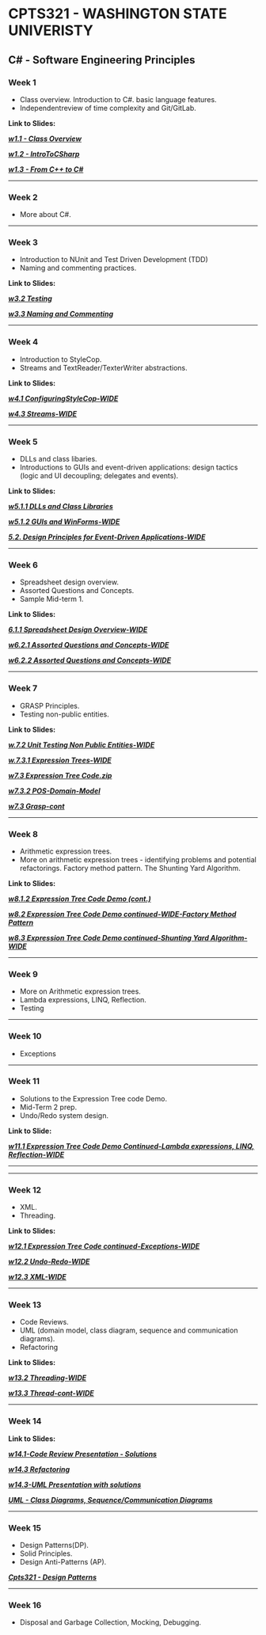 # CPTS321 - WASHINGTON STATE UNIVERISTY 
## C# - Software Engineering Principles


### Week 1 
- Class overview. Introduction to C#. basic language features.
- Independentreview of time complexity and Git/GitLab.

**Link to Slides:**

***[w1.1 - Class Overview](https://github.com/MarkShinozaki/CPTS321-SoftwareEngineeringPrinciples/blob/LectureMaterial/w1.1.%20Class%20overview.pdf)***

***[w1.2 - IntroToCSharp](https://github.com/MarkShinozaki/CPTS321-SoftwareEngineeringPrinciples/blob/LectureMaterial/w1.2.%20IntroToCSharp.pdf)***

***[w1.3 - From C++ to C#](https://github.com/MarkShinozaki/CPTS321-SoftwareEngineeringPrinciples/blob/LectureMaterial/w1.3%20FROM%20C%2B%2B%20TO%20C%23.jpeg)***

***
### Week 2
- More about C#.

***
### Week 3
- Introduction to NUnit and Test Driven Development (TDD)
- Naming and commenting practices. 

**Link to Slides:**

***[w3.2 Testing](https://github.com/MarkShinozaki/CPTS321-SoftwareEngineeringPrinciples/blob/LectureMaterial/w3.2.%20Testing.pdf)***

***[w3.3 Naming and Commenting](https://github.com/MarkShinozaki/CPTS321-SoftwareEngineeringPrinciples/blob/LectureMaterial/w3.3.Naming%20and%20commenting.pdf)***

***
### Week 4
- Introduction to StyleCop.
- Streams and TextReader/TexterWriter abstractions.

**Link to Slides:**

***[w4.1 ConfiguringStyleCop-WIDE](https://github.com/MarkShinozaki/CPTS321-SoftwareEngineeringPrinciples/blob/LectureMaterial/w4.1.ConfiguringStyleCop-WIDE.pdf)***

***[w4.3 Streams-WIDE](https://github.com/MarkShinozaki/CPTS321-SoftwareEngineeringPrinciples/blob/LectureMaterial/w4.3.%20Streams-WIDE.pdf)***

***
### Week 5
- DLLs and class libaries.
- Introductions to GUIs and event-driven applications: design tactics (logic and UI decoupling; delegates and events).

**Link to Slides:**

***[w5.1.1 DLLs and Class Libraries](https://github.com/MarkShinozaki/CPTS321-SoftwareEngineeringPrinciples/blob/LectureMaterial/w5.1.1%20DLLs%20and%20Class%20Libraries.pdf)***

***[w5.1.2 GUIs and WinForms-WIDE](https://github.com/MarkShinozaki/CPTS321-SoftwareEngineeringPrinciples/blob/LectureMaterial/w5.1.2.%20GUIs%20and%20WinForms-WIDE.pdf)***

***[5.2. Design Principles for Event-Driven Applications-WIDE](https://github.com/MarkShinozaki/CPTS321-SoftwareEngineeringPrinciples/blob/LectureMaterial/w5.2.%20Design%20Principles%20for%20Event-Driven%20Applications-WIDE.pdf)***

***
### Week 6 
- Spreadsheet design overview.
- Assorted Questions and Concepts.
- Sample Mid-term 1.

**Link to Slides:**

***[6.1.1 Spreadsheet Design Overview-WIDE](https://github.com/MarkShinozaki/CPTS321-SoftwareEngineeringPrinciples/blob/LectureMaterial/w6.1.1.%20Spreadsheet%20Design%20Overview-WIDE.pdf)***

***[w6.2.1 Assorted Questions and Concepts-WIDE](https://github.com/MarkShinozaki/CPTS321-SoftwareEngineeringPrinciples/blob/LectureMaterial/w6.1.1.%20Spreadsheet%20Design%20Overview-WIDE.pdf)***

***[w6.2.2 Assorted Questions and Concepts-WIDE](https://github.com/MarkShinozaki/CPTS321-SoftwareEngineeringPrinciples/blob/LectureMaterial/w6.2.2.%20Assorted%20Questions%20and%20Concepts-WIDE-part2.pdf)***


***
### Week 7
- GRASP Principles.
- Testing non-public entities.

**Link to Slides:**

***[w.7.2 Unit Testing Non Public Entities-WIDE](https://github.com/MarkShinozaki/CPTS321-SoftwareEngineeringPrinciples/blob/LectureMaterial/w7.2.%20Unit%20Testing%20Non%20Public%20Entities-WIDE.pdf)***

***[w.7.3.1 Expression Trees-WIDE](https://github.com/MarkShinozaki/CPTS321-SoftwareEngineeringPrinciples/blob/LectureMaterial/w7.3%20Expression%20Trees-WIDE.pdf)***

***[w7.3 Expression Tree Code.zip](https://github.com/MarkShinozaki/CPTS321-SoftwareEngineeringPrinciples/blob/LectureMaterial/w7.3%20Expression%20tree%20code.zip)***

***[w7.3.2 POS-Domain-Model](https://github.com/MarkShinozaki/CPTS321-SoftwareEngineeringPrinciples/blob/LectureMaterial/w7.3-POS-domain-model.pdf)***

***[w7.3 Grasp-cont](https://github.com/MarkShinozaki/CPTS321-SoftwareEngineeringPrinciples/blob/LectureMaterial/w7.3.GRASP-cont.pdf)***

***
### Week 8
- Arithmetic expression trees.
- More on arithmetic expression trees - identifying problems and potential refactorings. Factory method pattern. The Shunting Yard Algorithm.

**Link to Slides:**

***[w8.1.2 Expression Tree Code Demo (cont.) ](https://github.com/MarkShinozaki/CPTS321-SoftwareEngineeringPrinciples/blob/LectureMaterial/w8.1.2%20Expression%20Tree%20Code%20Demo%20continued-WIDE-Problems%20and%20Tests.pdf)***

***[w8.2 Expression Tree Code Demo continued-WIDE-Factory Method Pattern](https://github.com/MarkShinozaki/CPTS321-SoftwareEngineeringPrinciples/blob/LectureMaterial/w8.2%20Expression%20Tree%20Code%20Demo%20continued-WIDE-Factory%20Method%20Pattern.pdf)***

***[w8.3 Expression Tree Code Demo continued-Shunting Yard Algorithm-WIDE](https://github.com/MarkShinozaki/CPTS321-SoftwareEngineeringPrinciples/blob/LectureMaterial/w8.3.%20Expression%20Tree%20Code%20Demo%20continued-Shunting%20Yard%20Algorithm-WIDE.pdf)***

***
### Week 9
- More on Arithmetic expression trees.
- Lambda expressions, LINQ, Reflection.
- Testing

***
### Week 10
- Exceptions
  
***
### Week 11
- Solutions to the Expression Tree code Demo.
- Mid-Term 2 prep.
- Undo/Redo system design.

**Link to Slide:**

***[w11.1 Expression Tree Code Demo Continued-Lambda expressions, LINQ, Reflection-WIDE](https://github.com/MarkShinozaki/CPTS321-SoftwareEngineeringPrinciples/blob/LectureMaterial/w11.1.%20Expression%20Tree%20Code%20Demo%20continued-Lambda%20expressions%2C%20LINQ%2C%20Reflection-WIDE.pdf)***

***

***
### Week 12
- XML.
- Threading.

**Link to Slides:**

***[w12.1 Expression Tree Code continued-Exceptions-WIDE](https://github.com/MarkShinozaki/CPTS321-SoftwareEngineeringPrinciples/blob/LectureMaterial/w12.1.%20Expression%20Tree%20Code%20Demo%20continued-Exceptions-WIDE.pdf)***

***[w12.2 Undo-Redo-WIDE](https://github.com/MarkShinozaki/CPTS321-SoftwareEngineeringPrinciples/blob/LectureMaterial/w12.2.%20Undo-Redo-WIDE.pdf)***

***[w12.3 XML-WIDE](https://github.com/MarkShinozaki/CPTS321-SoftwareEngineeringPrinciples/blob/LectureMaterial/w12.3.%20XML-WIDE.pdf)***


***
### Week 13
- Code Reviews.
- UML (domain model, class diagram, sequence and communication diagrams).
- Refactoring 

**Link to Slides:**

***[w13.2 Threading-WIDE](https://github.com/MarkShinozaki/CPTS321-SoftwareEngineeringPrinciples/blob/LectureMaterial/w13.2.%20Threading-WIDE.pdf)***

***[w13.3 Thread-cont-WIDE](https://github.com/MarkShinozaki/CPTS321-SoftwareEngineeringPrinciples/blob/LectureMaterial/w13.3.%20Threading-cont-WIDE.pdf)***

***

### Week 14

**Link to Slides:**

***[w14.1-Code Review Presentation - Solutions](https://github.com/MarkShinozaki/CPTS321-SoftwareEngineeringPrinciples/blob/LectureMaterial/w14.1-Code%20Review%20Presentation%20-%20Solutions.pdf)***

***[w14.3 Refactoring](https://github.com/MarkShinozaki/CPTS321-SoftwareEngineeringPrinciples/blob/LectureMaterial/w14.3%20Refactoring.pdf)***

***[w14.3-UML Presentation with solutions](https://github.com/MarkShinozaki/CPTS321-SoftwareEngineeringPrinciples/blob/LectureMaterial/w14.3-UML%20Presentation%20with%20solutions.pdf)***

***[UML - Class Diagrams, Sequence/Communication Diagrams](https://github.com/MarkShinozaki/CPTS321-SoftwareEngineeringPrinciples/blob/LectureMaterial/w14.3-UML%20Presentation.pdf)***


***
### Week 15
- Design Patterns(DP).
- Solid Principles.
- Design Anti-Patterns (AP).

***[Cpts321 - Design Patterns](https://github.com/MarkShinozaki/CPTS321-SoftwareEngineeringPrinciples/blob/LectureMaterial/w15.1-DP-Presentation-solutions.pdf)***


***
### Week 16
- Disposal and Garbage Collection, Mocking, Debugging. 









